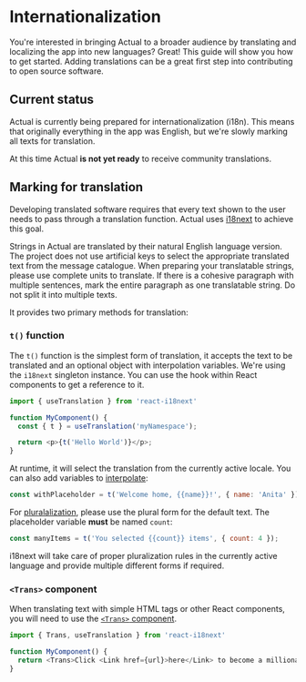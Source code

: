 # Internationalization

You're interested in bringing Actual to a broader audience by translating and localizing the app into new languages? Great! This guide will show you how to get started. Adding translations can be a great first step into contributing to open source software.

## Current status

Actual is currently being prepared for internationalization (i18n). This means that originally everything in the app was English, but we're slowly marking all texts for translation.

At this time Actual **is not yet ready** to receive community translations.

## Marking for translation

Developing translated software requires that every text shown to the user needs to pass through a translation function. Actual uses [i18next](https://www.i18next.com/) to achieve this goal.

Strings in Actual are translated by their natural English language version. The project does not use artificial keys to select the appropriate translated
text from the message catalogue.
When preparing your translatable strings, please use complete units to translate. If there is a cohesive paragraph with multiple sentences, mark the entire paragraph as one translatable string. Do not split it into multiple texts.

It provides two primary methods for translation:

### `t()` function

The `t()` function is the simplest form of translation, it accepts the text to be translated and an optional object with interpolation variables. We're using the `i18next` singleton instance. You can use the hook within React components to get a reference to it.

```javascript
import { useTranslation } from 'react-i18next'

function MyComponent() {
  const { t } = useTranslation('myNamespace');

  return <p>{t('Hello World')}</p>;
}
```

At runtime, it will select the translation from the currently active locale. You can also add variables to [interpolate](https://www.i18next.com/translation-function/interpolation):

```javascript
const withPlaceholder = t('Welcome home, {{name}}!', { name: 'Anita' });
```

For [pluralalization](https://www.i18next.com/translation-function/plurals), please use the plural form for the default text. The placeholder variable **must** be named `count`:

```javascript
const manyItems = t('You selected {{count}} items', { count: 4 });
```

i18next will take care of proper pluralization rules in the currently active language and provide multiple different forms if required.

### `<Trans>` component

When translating text with simple HTML tags or other React components, you will need to use the [`<Trans>` component](https://react.i18next.com/latest/trans-component).

```javascript
import { Trans, useTranslation } from 'react-i18next'

function MyComponent() {
  return <Trans>Click <Link href={url}>here</Link> to become a millionaire.</Trans>;
}
```
